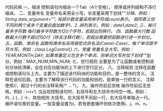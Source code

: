 代码风格
一、缩进
控制语句内缩进一个Tab（4个空格）。
顺序或并列结构不进行缩进。
二、变量命名
变量命名采用全小写，长变量采用下划线“_”分隔。例如：String date_argument="";
局部计数变量采用单字符或count表示。
相同意义但不同的两个或多个变量后面加数字1、2..排列表示。例如：date1,date2;
三、每行最多字符数
每行最多字符数为120个字符，若超出则换行。
四、函数最大行数
函数最大行数不超过150行（除去注释行数），若超出需要把函数进行进一步划分。
五、函数、类命名
函数和类命名采用骆驼式命名法(Camel-Case)，每个单词首字符大写。例如：class LogControl{}
六、常量
常量名全大写。例如：YEAR,MONTH,DAY;
如果常量定义包含多个单词，则单词大写并加下划线“_”划分。例如：MAX_NUM,MIN_NUM;
七、空行规则
主要是为了让函数或者控制语句分块较清晰，会在对应功能块的上下进行空行区分。
八、注释规则
注释在函数或控制语句头上方。主要为了描述该代码块的功能和目的，是一整块的含义。
注释在语句后面。主要为了解释该行代码的功能和目的，是单独一行的含义。
注释使用//，超过十行的长注释采用/* ... */。
九、操作符前后空格
操作符前后无空格。例如：i=i+1;
当出现控制语句时，右括号和左大括号中间空一格。例如：if(...) {...}
十、其他规则
大括号。左大括号不另起一行，右大括号单独占一行。
循环语句里的变量。一般变量设置为i，若有嵌套循环则依次使用i、j、m、n。